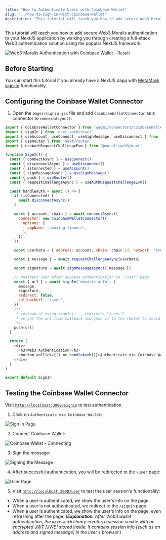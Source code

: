 ```yaml
---
title: "How to Authenticate Users with Coinbase Wallet"
slug: "../how-to-sign-in-with-coinbase-wallet"
description: "This tutorial will teach you how to add secure Web3 Moralis authentication to your NextJS application by walking you through creating a full-stack Web3 authentication solution using the popular NextJS framework."
---
```


This tutorial will teach you how to add secure Web3 Moralis authentication to your NextJS application by walking you through creating a full-stack Web3 authentication solution using the popular NextJS framework.

![Web3 Moralis Authentication with Coinbase Wallet - Result](/img/content/50e491e-cb.gif)

## Before Starting

You can start this tutorial if you already have a NextJS dapp with [MetaMask sign-in](doc:sign-in-with-metamask) functionality. 

## Configuring the Coinbase Wallet Connector

1. Open the `pages/signin.jsx` file and add `CoinbaseWalletConnector` as a connector to `connectAsync()`:

```javascript
import { CoinbaseWalletConnector } from 'wagmi/connectors/coinbaseWallet'
import { signIn } from 'next-auth/react'
import { useAccount, useConnect, useSignMessage, useDisconnect } from 'wagmi'
import { useRouter } from 'next/router'
import { useAuthRequestChallengeEvm } from '@moralisweb3/next'

function SignIn() {
  const { connectAsync } = useConnect()
  const { disconnectAsync } = useDisconnect()
  const { isConnected } = useAccount()
  const { signMessageAsync } = useSignMessage()
  const { push } = useRouter()
  const { requestChallengeAsync } = useAuthRequestChallengeEvm()

  const handleAuth = async () => {
    if (isConnected) {
      await disconnectAsync()
    }

    const { account, chain } = await connectAsync({
      connector: new CoinbaseWalletConnector({
        options: {
          appName: 'amazing.finance',
        },
      }),
    })

    const userData = { address: account, chain: chain.id, network: 'evm' }

    const { message } = await requestChallengeAsync(userData)

    const signature = await signMessageAsync({ message })

    // redirect user after success authentication to '/user' page
    const { url } = await signIn('moralis-auth', {
      message,
      signature,
      redirect: false,
      callbackUrl: '/user',
    })
    /**
     * instead of using signIn(..., redirect: "/user")
     * we get the url from callback and push it to the router to avoid page refreshing
     */
    push(url)
  }

  return (
    <div>
      <h3>Web3 Authentication</h3>
      <button onClick={() => handleAuth()}>Authenticate via Coinbase Wallet</button>
    </div>
  )
}

export default SignIn
```



## Testing the Coinbase Wallet Connector

Visit [`http://localhost:3000/signin`](http://localhost:3000/signin) to test authentication.

1. Click on `Authenticate via Coinbase Wallet`:

![Sign In Page](/img/content/0ead0ca-8.png)

2. Connect Coinbase Wallet:

![Coinbase Wallet - Connecting](/img/content/532fc36-42.png)

3. Sign the message:

![Signing the Message](/img/content/f486cbb-84.png)

4. After successful authentication, you will be redirected to the `/user` page:

![User Page](/img/content/a45ec1e-122.png)

5. Visit [`http://localhost:3000/user`](http://localhost:3000/user) to test the user session's functionality: 

- When a user is authenticated, we show the user's info on the page.
- When a user is not authenticated, we redirect to the `/signin` page. 
- When a user is authenticated, we show the user's info on the page, even refreshing after the page. (_**Explanation**: After Web3 wallet authentication, the `next-auth` library creates a session cookie with an encrypted [JWT](https://jwt.io/introduction) [JWE] stored inside. It contains session info [such as an address and signed message] in the user's browser._)